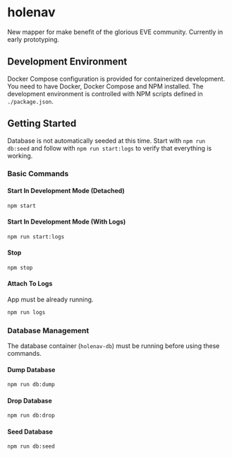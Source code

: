 # holenav

New mapper for make benefit of the glorious EVE community. Currently in early prototyping.

## Development Environment

Docker Compose configuration is provided for containerized development. You need to have Docker, Docker Compose and NPM installed. The development environment is controlled with NPM scripts defined in `./package.json`.

## Getting Started

Database is not automatically seeded at this time. Start with `npm run db:seed` and follow with `npm run start:logs` to verify that everything is working.

### Basic Commands

#### Start In Development Mode (Detached)

```bash
npm start
```

#### Start In Development Mode (With Logs)

```bash
npm run start:logs
```

#### Stop

```bash
npm stop
```

#### Attach To Logs

App must be already running.

```bash
npm run logs
```

### Database Management

The database container (`holenav-db`) must be running before using these commands.

#### Dump Database

```bash
npm run db:dump
```

#### Drop Database

```bash
npm run db:drop
```

#### Seed Database

```bash
npm run db:seed
```
